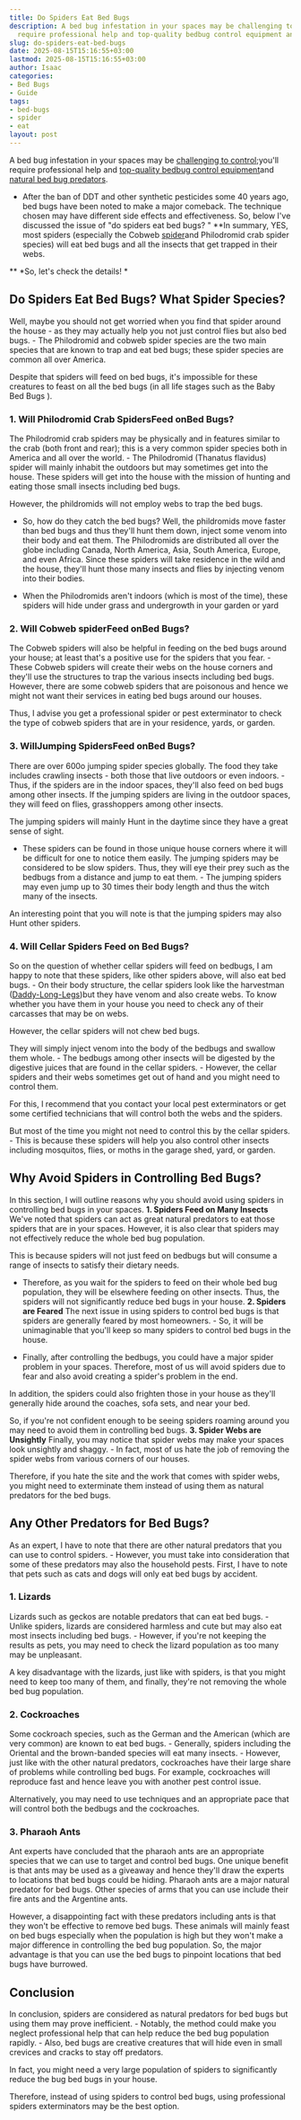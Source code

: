 ```yaml
---
title: Do Spiders Eat Bed Bugs
description: A bed bug infestation in your spaces may be challenging to control  you'll
  require professional help and top-quality bedbug control equipment and natural bed...
slug: do-spiders-eat-bed-bugs
date: 2025-08-15T15:16:55+03:00
lastmod: 2025-08-15T15:16:55+03:00
author: Isaac
categories:
- Bed Bugs
- Guide
tags:
- bed-bugs
- spider
- eat
layout: post
---
```

A bed bug infestation in your spaces may be [challenging to control](https://www.ncbi.nlm.nih.gov/pmc/articles/PMC4080563/);you'll require professional help and [top-quality bedbug control equipment](https://pestpolicy.com/best-vacuum-for-[bed-bugs](https://pestpolicy.com/do-cockroaches-eat-bed-bugs/)/)and [natural bed bug predators](https://pestpolicy.com/what-animals-eat-bed-bugs/).

- After the ban of DDT and other synthetic pesticides some 40 years ago, bed bugs have been noted to make a major comeback. The technique chosen may have different side effects and effectiveness. So, below I've discussed the issue of "do spiders eat bed bugs? " **In summary, YES, most spiders (especially the Cobweb [spider](https://pestpolicy.com/spider-bite-vs-bed-bug-bite/)and Philodromid crab spider species) will eat bed bugs and all the insects that get trapped in their webs.

** *So, let's check the details! *

##  Do Spiders Eat Bed Bugs? What Spider Species?

Well, maybe you should not get worried when you find that spider around the house - as they may actually help you not just control flies but also bed bugs. - The Philodromid and cobweb spider species are the two main species that are known to trap and eat bed bugs; these spider species are common all over America.

Despite that spiders will feed on bed bugs, it's impossible for these creatures to feast on all the bed bugs (in all life stages such as the Baby Bed Bugs ).

###  1. Will Philodromid Crab SpidersFeed onBed Bugs?

The Philodromid crab spiders may be physically and in features similar to the crab (both front and rear); this is a very common spider species both in America and all over the world. - The Philodromid (Thanatus flavidus) spider will mainly inhabit the outdoors but may sometimes get into the house. These spiders will get into the house with the mission of hunting and eating those small insects including bed bugs.

However, the phildromids will not employ webs to trap the bed bugs.

- So, how do they catch the bed bugs? Well, the phildromids move faster than bed bugs and thus they'll hunt them down, inject some venom into their body and eat them. The Philodromids are distributed all over the globe including Canada, North America, Asia, South America, Europe, and even Africa. Since these spiders will take residence in the wild and the house, they'll hunt those many insects and flies by injecting venom into their bodies.

- When the Philodromids aren't indoors (which is most of the time), these spiders will hide under grass and undergrowth in your garden or yard

###  2. Will Cobweb spiderFeed onBed Bugs?

The Cobweb spiders will also be helpful in feeding on the bed bugs around your house; at least that's a positive use for the spiders that you fear. - These Cobweb spiders will create their webs on the house corners and they'll use the structures to trap the various insects including bed bugs. However, there are some cobweb spiders that are poisonous and hence we might not want their services in eating bed bugs around our houses.

Thus, I advise you get a professional spider or pest exterminator to check the type of cobweb spiders that are in your residence, yards, or garden.

###  3. Will**Jumping Spiders**Feed onBed Bugs?

There are over 600o jumping spider species globally. The food they take includes crawling insects - both those that live outdoors or even indoors. - Thus, if the spiders are in the indoor spaces, they'll also feed on bed bugs among other insects. If the jumping spiders are living in the outdoor spaces, they will feed on flies, grasshoppers among other insects.

The jumping spiders will mainly Hunt in the daytime since they have a great sense of sight.

- These spiders can be found in those unique house corners where it will be difficult for one to notice them easily. The jumping spiders may be considered to be slow spiders. Thus, they will eye their prey such as the bedbugs from a distance and jump to eat them. - The jumping spiders may even jump up to 30 times their body length and thus the witch many of the insects.

An interesting point that you will note is that the jumping spiders may also Hunt other spiders.

###  4. Will Cellar Spiders Feed on Bed Bugs?

So on the question of whether cellar spiders will feed on bedbugs, I am happy to note that these spiders, like other spiders above, will also eat bed bugs. - On their body structure, the cellar spiders look like the harvestman ([Daddy-Long-Legs](https://spiders.ucr.edu/daddylonglegs.html))but they have venom and also create webs. To know whether you have them in your house you need to check any of their carcasses that may be on webs.

However, the cellar spiders will not chew bed bugs.

They will simply inject venom into the body of the bedbugs and swallow them whole. - The bedbugs among other insects will be digested by the digestive juices that are found in the cellar spiders. - However, the cellar spiders and their webs sometimes get out of hand and you might need to control them.

For this, I recommend that you contact your local pest exterminators or get some certified technicians that will control both the webs and the spiders.

But most of the time you might not need to control this by the cellar spiders. - This is because these spiders will help you also control other insects including mosquitos, flies, or moths in the garage shed, yard, or garden.

##  Why Avoid Spiders in Controlling Bed Bugs?

In this section, I will outline reasons why you should avoid using spiders in controlling bed bugs in your spaces. **1. Spiders Feed on Many Insects** We've noted that spiders can act as great natural predators to eat those spiders that are in your spaces. However, it is also clear that spiders may not effectively reduce the whole bed bug population.

This is because spiders will not just feed on bedbugs but will consume a range of insects to satisfy their dietary needs.

- Therefore, as you wait for the spiders to feed on their whole bed bug population, they will be elsewhere feeding on other insects. Thus, the spiders will not significantly reduce bed bugs in your house. **2. Spiders are Feared** The next issue in using spiders to control bed bugs is that spiders are generally feared by most homeowners. - So, it will be unimaginable that you'll keep so many spiders to control bed bugs in the house.

- Finally, after controlling the bedbugs, you could have a major spider problem in your spaces. Therefore, most of us will avoid spiders due to fear and also avoid creating a spider's problem in the end.

In addition, the spiders could also frighten those in your house as they'll generally hide around the coaches, sofa sets, and near your bed.

So, if you're not confident enough to be seeing spiders roaming around you may need to avoid them in controlling bed bugs. **3. Spider Webs are Unsightly** Finally, you may notice that spider webs may make your spaces look unsightly and shaggy. - In fact, most of us hate the job of removing the spider webs from various corners of our houses.

Therefore, if you hate the site and the work that comes with spider webs, you might need to exterminate them instead of using them as natural predators for the bed bugs.

##  Any Other Predators for Bed Bugs?

As an expert, I have to note that there are other natural predators that you can use to control spiders. - However, you must take into consideration that some of these predators may also the household pests. First, I have to note that pets such as cats and dogs will only eat bed bugs by accident.

###  1. Lizards

Lizards such as geckos are notable predators that can eat bed bugs. - Unlike spiders, lizards are considered harmless and cute but may also eat most insects including bed bugs. - However, if you're not keeping the results as pets, you may need to check the lizard population as too many may be unpleasant.

A key disadvantage with the lizards, just like with spiders, is that you might need to keep too many of them, and finally, they're not removing the whole bed bug population.

###  **2. Cockroaches**

Some cockroach species, such as the German and the American (which are very common) are known to eat bed bugs. - Generally, spiders including the Oriental and the brown-banded species will eat many insects. - However, just like with the other natural predators, cockroaches have their large share of problems while controlling bed bugs. For example, cockroaches will reproduce fast and hence leave you with another pest control issue.

Alternatively, you may need to use techniques and an appropriate pace that will control both the bedbugs and the cockroaches.

###  3. Pharaoh Ants

Ant experts have concluded that the pharaoh ants are an appropriate species that we can use to target and control bed bugs. One unique benefit is that ants may be used as a giveaway and hence they'll draw the experts to locations that bed bugs could be hiding. Pharaoh ants are a major natural predator for bed bugs. Other species of arms that you can use include their fire ants and the Argentine ants.

However, a disappointing fact with these predators including ants is that they won't be effective to remove bed bugs. These animals will mainly feast on bed bugs especially when the population is high but they won't make a major difference in controlling the bed bug population. So, the major advantage is that you can use the bed bugs to pinpoint locations that bed bugs have burrowed.

##  **Conclusion**

In conclusion, spiders are considered as natural predators for bed bugs but using them may prove inefficient. - Notably, the method could make you neglect professional help that can help reduce the bed bug population rapidly. - Also, bed bugs are creative creatures that will hide even in small crevices and cracks to stay off predators.

In fact, you might need a very large population of spiders to significantly reduce the bug bed bugs in your house.

Therefore, instead of using spiders to control bed bugs, using professional spiders exterminators may be the best option.
